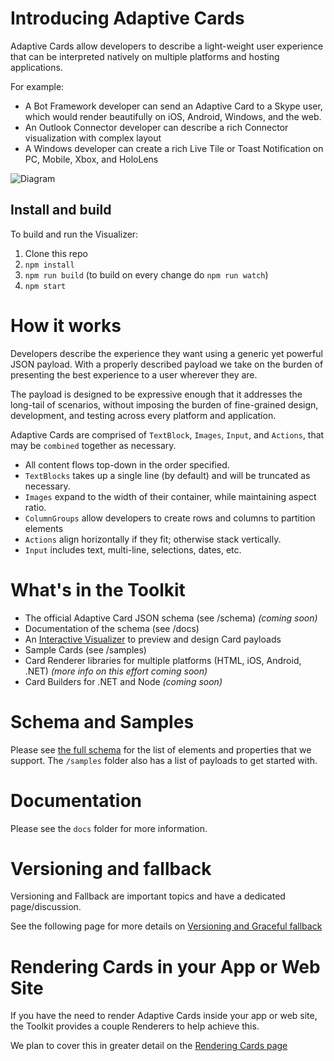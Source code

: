 # Introducing Adaptive Cards

Adaptive Cards allow developers to describe a light-weight user experience that can be interpreted natively on multiple platforms and hosting applications.

For example:

* A Bot Framework developer can send an Adaptive Card to a Skype user, which would render beautifully on iOS, Android, Windows, and the web.
* An Outlook Connector developer can describe a rich Connector visualization with complex layout
* A Windows developer can create a rich Live Tile or Toast Notification on PC, Mobile, Xbox, and HoloLens

![Diagram](docs/images/AdaptiveCardsDiagram.png)

## Install and build

To build and run the Visualizer:

1. Clone this repo
1. `npm install`
1. `npm run build` (to build on every change do `npm run watch`)
1. `npm start`

# How it works

Developers describe the experience they want using a generic yet powerful JSON payload. With a properly described payload we take on the burden of presenting the best experience to a user wherever they are.

The payload is designed to be expressive enough that it addresses the long-tail of scenarios, without imposing the burden of fine-grained design, development, and testing across every platform and application. 

Adaptive Cards are comprised of `TextBlock`, `Images`, `Input`, and `Actions`, that may be `combined` together as necessary. 

* All content flows top-down in the order specified. 
* `TextBlocks` takes up a single line (by default) and will be truncated as necessary. 
* `Images` expand to the width of their container, while maintaining aspect ratio.
* `ColumnGroups` allow developers to create rows and columns to partition elements
* `Actions` align horizontally if they fit; otherwise stack vertically.
* `Input` includes text, multi-line, selections, dates, etc.

# What's in the Toolkit

* The official Adaptive Card JSON schema (see /schema) *(coming soon)*
* Documentation of the schema (see /docs)
* An [Interactive Visualizer](https://microsoft.github.io/AdaptiveCards/) to preview and design Card payloads
* Sample Cards (see /samples)
* Card Renderer libraries for multiple platforms (HTML, iOS, Android, .NET) *(more info on this effort coming soon)*
* Card Builders for .NET and Node *(coming soon)*

# Schema and Samples

Please see [the full schema](docs/Schema.md) for the list of elements and properties that we support.
The `/samples` folder also has a list of payloads to get started with.
 
# Documentation

Please see the `docs` folder for more information.

# Versioning and fallback

Versioning and Fallback are important topics and have a dedicated page/discussion. 

See the following page for more details on [Versioning and Graceful fallback](docs/GracefulFallback.md)

# Rendering Cards in your App or Web Site

If you have the need to render Adaptive Cards inside your app or web site, the Toolkit provides a couple Renderers to help achieve this.

We plan to cover this in greater detail on the [Rendering Cards page](docs/RenderingCards.md)
